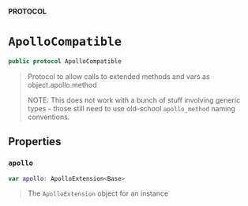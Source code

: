 **PROTOCOL**

# `ApolloCompatible`

```swift
public protocol ApolloCompatible
```

> Protocol to allow calls to extended methods and vars as object.apollo.method
>
> NOTE: This does not work with a bunch of stuff involving generic types - those
> still need to use old-school `apollo_method` naming conventions.

## Properties
### `apollo`

```swift
var apollo: ApolloExtension<Base>
```

> The `ApolloExtension` object for an instance
